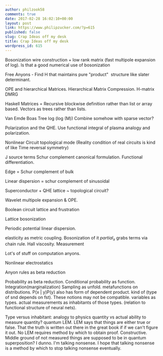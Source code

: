 ```yaml
---
author: philzook58
comments: true
date: 2017-02-28 16:02:10+00:00
layout: post
link: https://www.philipzucker.com/?p=615
published: false
slug: Crap Ideas off my desk
title: Crap Ideas off my desk
wordpress_id: 615
---
```


Bosonization wire construction + low rank matrix (fast multipole expansion of log). Is that a good numerical use of bosonization

Free Anyons - Find H that maintains pure "product"  structure like slater determinant.

OPE and hierarchical Matrices. Hierarchical Matrix Compression. H-matrix DMRG

Haskell Matrices = Recursive blockwise definition rather than list or array based. Vectors as trees rather than lists.

Van Emde Boas Tree log (log (M)) Combine somehow with sparse vector?

Polarization and the QHE. Use functional integral of plasma analogy and polarization.

Nonlinear Circuit topological mode (Reality condition of real circuits is kind of like Time reversal symmetry)

J source terms Schur complement canonical formulation. Functional differentiation.

Edge = Schur complement of bulk

Linear dispersion = schur complement of sinusoidal

Superconductor + QHE lattice ~ topological circuit?

Wavelet multipole expansion & OPE.

Boolean circuit lattice and frustration

Lattice bosonization

Periodic potential linear dispersion.

elasticity as metric coupling. Bosonization of it $partial_x$ grabs terms via chain rule. Hall viscosity. Measurement

Lot's of stuff on computation anyons.

Nonlinear electrostatics

Anyon rules as beta reduction

Probability as beta reduction. Conditional probability as function. Integration(marginalization) Sampling as unfold. metafunctions on distributions. P(x | y)P(y) also has form of dependent product. kind of (type of snd depends on fst). These notions may not be compatible. variables as types. actual measurements as inhabitants of those types. (relation to functional structure of neural nets).

Type versus inhabitant: analogy to physics quantity vs actual ability to measure quantity? quantum LEM. LEM says that things are either true or false. That the truth is written out there in the great book if if we can't figure it out. No LEM requires method by which to obtain proof. Constructive. Middle ground of not measured things are supposed to be in quantum superposition? I dunno. I'm talking nonsense. I hope that talking nonsense is a method by which to stop talking nonsense eventually.




